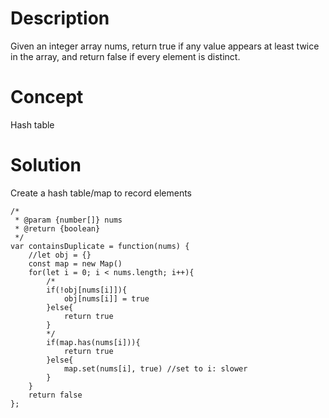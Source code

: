 # Description
Given an integer array nums, return true if any value appears at least twice in the array, and return false if every element is distinct.

# Concept
Hash table

# Solution
Create a hash table/map to record elements
```
/*
 * @param {number[]} nums
 * @return {boolean}
 */
var containsDuplicate = function(nums) {
    //let obj = {}
    const map = new Map()
    for(let i = 0; i < nums.length; i++){
        /*
        if(!obj[nums[i]]){
            obj[nums[i]] = true 
        }else{
            return true
        }
        */
        if(map.has(nums[i])){
            return true
        }else{
            map.set(nums[i], true) //set to i: slower
        }
    }
    return false
};
```
